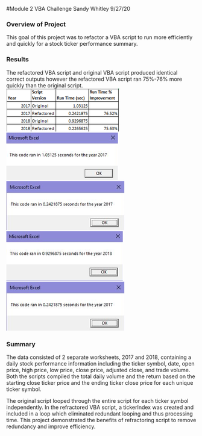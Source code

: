 #Module 2 VBA Challenge 
Sandy Whitley 9/27/20

### Overview of Project
This goal of this project was to refactor a VBA script to run more efficiently and quickly for a stock ticker performance summary. 

### Results
The refactored VBA script and original VBA script produced identical correct outputs however the refactored VBA script ran 75%-76% more quickly than the original script.
![VBA Script Run Time Analysis](/resources/VBA_Challenge_Perf_Overview.png)
![Original 2017 VBA Script Run Time](/resources/VBA_Challenge_Before_2017.png)
![Refactored 2017 VBA Script Run Time](/resources/VBA_Challenge_After_2017.png)
![Original 2018 VBA Script Run Time](/resources/VBA_Challenge_Before_2018.png)
![Refactored 2018 VBA Script Run Time](/resources/VBA_Challenge_After_2017.png)

### Summary
The data consisted of 2 separate worksheets, 2017 and 2018, containing a daily stock performance information including the ticker symbol, date, open price, high price, low price, close price, 
adjusted close, and trade volume. Both the scripts compiled the total daily volume and the return based on the starting close ticker price and the ending ticker close price for each unique ticker symbol. 

The original script looped through the entire script for each ticker symbol independently. In the refractored VBA script, a tickerIndex was created and included in a loop which eliminated redundant looping 
and thus processing time. This project demonstrated the benefits of refractoring script to remove redundancy and improve efficiency.